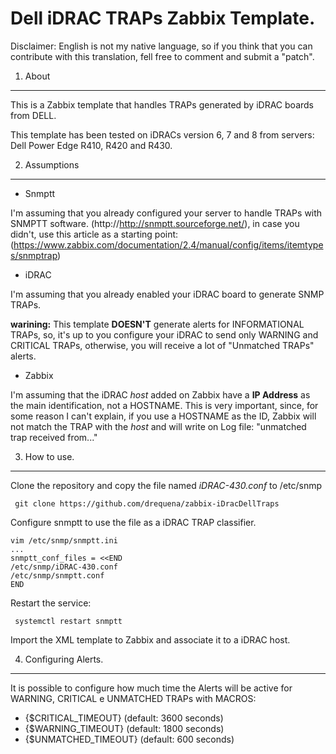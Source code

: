 Dell iDRAC TRAPs Zabbix Template.
============

Disclaimer: English is not my native language, so if you think that you can contribute with this translation, fell free to comment and submit a "patch".

1. About
---
This is a Zabbix template that handles TRAPs generated by iDRAC boards from DELL.

This template has been tested on iDRACs version 6, 7 and 8 from servers: Dell Power Edge R410, R420 and R430.

2. Assumptions
---
* Snmptt

I'm assuming that you already configured your server to handle TRAPs with SNMPTT software. (http://http://snmptt.sourceforge.net/), in case you didn't, use this article as a starting point: (https://www.zabbix.com/documentation/2.4/manual/config/items/itemtypes/snmptrap)

* iDRAC

I'm assuming that you already enabled your iDRAC board to generate SNMP TRAPs.

**warining:** This template **DOESN'T** generate alerts for INFORMATIONAL TRAPs, so, it's up to you configure your iDRAC to send only WARNING and CRITICAL TRAPs, otherwise, you will receive a lot of "Unmatched TRAPs" alerts.

* Zabbix

I'm assuming that the iDRAC *host* added on Zabbix have a **IP Address** as the main identification, not a HOSTNAME. This is very important, since, for some reason I can't explain, if you use a HOSTNAME as the ID, Zabbix will not match the TRAP with the *host* and will write on Log file: "unmatched trap received from..."


3. How to use.
---
Clone the repository and copy the file named *iDRAC-430.conf* to /etc/snmp

     git clone https://github.com/drequena/zabbix-iDracDellTraps

 Configure snmptt to use the file as a iDRAC TRAP classifier.

    vim /etc/snmp/snmptt.ini
    ...
    snmptt_conf_files = <<END
    /etc/snmp/iDRAC-430.conf
    /etc/snmp/snmptt.conf
    END

 Restart the service:

     systemctl restart snmptt

 Import the XML template to Zabbix and associate it to a iDRAC host.

4. Configuring Alerts.
---
 It is possible to configure how much time the Alerts will be active for WARNING, CRITICAL e UNMATCHED TRAPs with MACROS:

* {$CRITICAL_TIMEOUT} (default: 3600 seconds)
* {$WARNING_TIMEOUT} (default: 1800 seconds)
* {$UNMATCHED_TIMEOUT} (default: 600 seconds)
